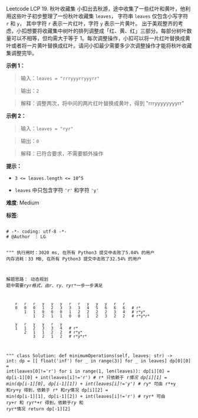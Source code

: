 Leetcode LCP 19. 秋叶收藏集
小扣出去秋游，途中收集了一些红叶和黄叶，他利用这些叶子初步整理了一份秋叶收藏集 `leaves`， 字符串 `leaves` 仅包含小写字符 `r` 和 `y`， 其中字符 `r` 表示一片红叶，字符 `y` 表示一片黄叶。
出于美观整齐的考虑，小扣想要将收藏集中树叶的排列调整成「红、黄、红」三部分。每部分树叶数量可以不相等，但均需大于等于 1。每次调整操作，小扣可以将一片红叶替换成黄叶或者将一片黄叶替换成红叶。请问小扣最少需要多少次调整操作才能将秋叶收藏集调整完毕。



**示例 1：**

>输入：`leaves = "rrryyyrryyyrr"`

>

>输出：`2`

>

>解释：调整两次，将中间的两片红叶替换成黄叶，得到 "rrryyyyyyyyrr"



**示例 2：**

>输入：`leaves = "ryr"`

>

>输出：`0`

>

>解释：已符合要求，不需要额外操作



**提示：**

- `3 <= leaves.length <= 10^5`

- `leaves` 中只包含字符 `'r'` 和字符 `'y'`



 **难度**: Medium



 **标签**: 





<div class="hcb_wrap">
<pre class="prism undefined-numbers lang-python" data-lang="Python"><code>
# -*- coding: utf-8 -*-
# @Author  : LG

"""
执行用时：3020 ms, 在所有 Python3 提交中击败了5.04% 的用户
内存消耗：33 MB, 在所有 Python3 提交中击败了32.54% 的用户

解题思路：
    动态规划
    题中需要r*y*r*格式，由r*、r*y*、r*y*r*一步一步满足

        r   r   r   y   y   y   r   r   y   y   y   r   r
        0   0   0   1   2   3   3   3   4   5   6   6   6   # r*
            1   1   0   0   0   1   2   2   2   2   3   4   # r*y*
                1   2   1   1   0   0   1   2   3   2   2   # r*y*r*

        y   r   y   y   r   y
        1   1   2   3   3   4   # r*
            2   1   1   2   2   # r*y*
                3   2   1   2   # r*y*r*

"""
class Solution:
    def minimumOperations(self, leaves: str) -> int:
        dp = [[ float('inf') for _ in range(3)]  for _ in leaves]
        dp[0][0] = int(leaves[0]!='r')
        for i in range(1, len(leaves)):
            dp[i][0] = dp[i-1][0] + int(leaves[i]!='r')                     # r* 只依赖于 r*情况
            dp[i][1] = min(dp[i-1][0], dp[i-1][1]) + int(leaves[i]!='y')    # r*y* 可由 r*+y 和r*y*+y 得到，依赖于 r* 和r*y*情况
            dp[i][2] = min(dp[i-1][1], dp[i-1][2]) + int(leaves[i]!='r')    # r*y*r* 可由 r*y*+r 和 r*y*r*+r 得到，依赖于r*y* 和 r*y*r*情况
        return dp[-1][2]</code></pre></div>
